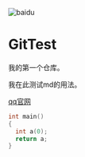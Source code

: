 ![baidu](https://ss0.bdstatic.com/5aV1bjqh_Q23odCf/static/superman/img/logo/bd_logo1_31bdc765.png)
# GitTest
我的第一个仓库。

我在此测试md的用法。

[qq官网](https://im.qq.com)

```C++
int main()
{
  int a(0);
  return a;
}
```

